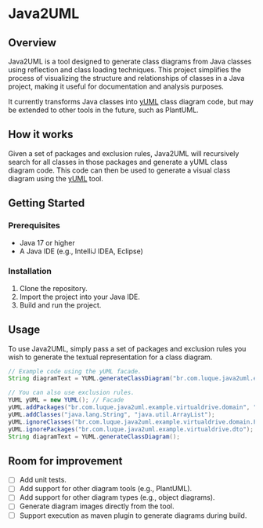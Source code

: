 # Java2UML

## Overview

Java2UML is a tool designed to generate class diagrams from Java classes using reflection and class loading techniques.
This project simplifies the process of visualizing the structure and relationships of classes in a Java project, making
it useful for documentation and analysis purposes.

It currently transforms Java classes into [yUML](https://yuml.me) class diagram code, but may be extended to other tools
in the future, such as PlantUML.

## How it works

Given a set of packages and exclusion rules, Java2UML will recursively search for all classes in those packages and
generate a yUML class diagram code. This code can then be used to generate a visual class diagram using the 
[yUML](https://yuml.me) tool.

## Getting Started

### Prerequisites
- Java 17 or higher
- A Java IDE (e.g., IntelliJ IDEA, Eclipse)

### Installation
1. Clone the repository.
2. Import the project into your Java IDE.
4. Build and run the project.

## Usage
To use Java2UML, simply pass a set of packages and exclusion rules you wish to generate the textual representation for
a class diagram.

```java
// Example code using the yUML facade.
String diagramText = YUML.generateClassDiagram("br.com.luque.java2uml.example.virtualdrive.domain", "com.anotherpackage");

// You can also use exclusion rules.
YUML yUML = new YUML(); // Facade
yUML.addPackages("br.com.luque.java2uml.example.virtualdrive.domain", "com.anotherpackage");
yUML.addClasses("java.lang.String", "java.util.ArrayList");
yUML.ignoreClasses("br.com.luque.java2uml.example.virtualdrive.domain.FileSystemItem");
yUML.ignorePackages("br.com.luque.java2uml.example.virtualdrive.dto");
String diagramText = YUML.generateClassDiagram();
```

## Room for improvement

- [ ] Add unit tests.
- [ ] Add support for other diagram tools (e.g., PlantUML).
- [ ] Add support for other diagram types (e.g., object diagrams).
- [ ] Generate diagram images directly from the tool.
- [ ] Support execution as maven plugin to generate diagrams during build.
